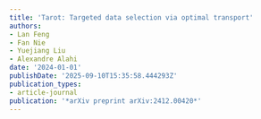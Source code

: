 ```yaml
---
title: 'Tarot: Targeted data selection via optimal transport'
authors:
- Lan Feng
- Fan Nie
- Yuejiang Liu
- Alexandre Alahi
date: '2024-01-01'
publishDate: '2025-09-10T15:35:58.444293Z'
publication_types:
- article-journal
publication: '*arXiv preprint arXiv:2412.00420*'
---
```

